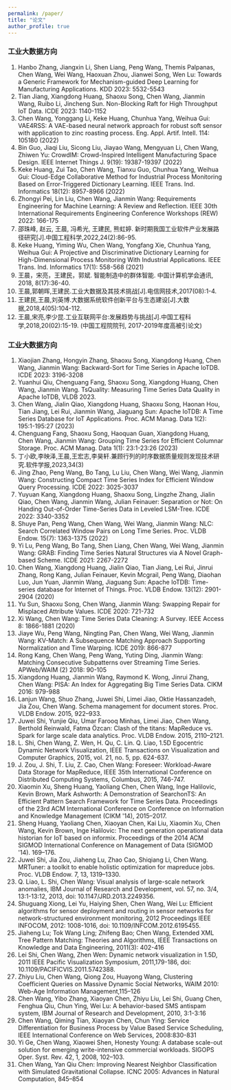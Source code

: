 ```yaml
---
permalink: /paper/
title: "论文"
author_profile: true
---
```


### 工业大数据方向
1.	Hanbo Zhang, Jiangxin Li, Shen Liang, Peng Wang, Themis Palpanas, Chen Wang, Wei Wang, Haoxuan Zhou, Jianwei Song, Wen Lu: Towards a Generic Framework for Mechanism-guided Deep Learning for Manufacturing Applications. KDD 2023: 5532-5543
2.	Tian Jiang, Xiangdong Huang, Shaoxu Song, Chen Wang, Jianmin Wang, Ruibo Li, Jincheng Sun. Non-Blocking Raft for High Throughput IoT Data. ICDE 2023: 1140-1152
3.	Chen Wang, Yonggang Li, Keke Huang, Chunhua Yang, Weihua Gui: VAE4RSS: A VAE-based neural network approach for robust soft sensor with application to zinc roasting process. Eng. Appl. Artif. Intell. 114: 105180 (2022)
4.	Bin Guo, Jiaqi Liu, Sicong Liu, Jiayao Wang, Mengyuan Li, Chen Wang, Zhiwen Yu: CrowdIM: Crowd-Inspired Intelligent Manufacturing Space Design. IEEE Internet Things J. 9(19): 19387-19397 (2022)
5.	Keke Huang, Zui Tao, Chen Wang, Tianxu Guo, Chunhua Yang, Weihua Gui: Cloud-Edge Collaborative Method for Industrial Process Monitoring Based on Error-Triggered Dictionary Learning. IEEE Trans. Ind. Informatics 18(12): 8957-8966 (2022)
6.	Zhongyi Pei, Lin Liu, Chen Wang, Jianmin Wang: Requirements Engineering for Machine Learning: A Review and Reflection. IEEE 30th International Requirements Engineering Conference Workshops (REW) 2022: 166-175
7.	邵珠峰, 赵云, 王晨, 冯希光, 王建民, 熊虹婷. 新时期我国工业软件产业发展路径研究[J].中国工程科学,2022,24(2):86-95.
8.	Keke Huang, Yiming Wu, Chen Wang, Yongfang Xie, Chunhua Yang, Weihua Gui: A Projective and Discriminative Dictionary Learning for High-Dimensional Process Monitoring With Industrial Applications. IEEE Trans. Ind. Informatics 17(1): 558-568 (2021)
9.	王晨，宋亮，王建民，郭斌. 智能制造中的群体智能. 中国计算机学会通讯, 2018, 8(17):36-40.
10.	王晨,郭朝晖,王建民.工业大数据及其技术挑战[J].电信网技术,2017(08):1-4.
11.	王建民,王晨,刘英博.大数据系统软件创新平台与生态建设[J].大数据,2018,4(05):104-112.
12.	王晨,宋亮,李少昆.工业互联网平台:发展趋势与挑战[J].中国工程科学,2018,20(02):15-19. (中国工程院院刊, 2017-2019年度高被引论文)


### 工业大数据方向
1.	Xiaojian Zhang, Hongyin Zhang, Shaoxu Song, Xiangdong Huang, Chen Wang, Jianmin Wang: Backward-Sort for Time Series in Apache IoTDB. ICDE 2023: 3196-3208
2.	Yuanhui Qiu, Chenguang Fang, Shaoxu Song, Xiangdong Huang, Chen Wang, Jianmin Wang. TsQuality: Measuring Time Series Data Quality in Apache IoTDB, VLDB 2023.
3.	Chen Wang, Jialin Qiao, Xiangdong Huang, Shaoxu Song, Haonan Hou, Tian Jiang, Lei Rui, Jianmin Wang, Jiaguang Sun: Apache IoTDB: A Time Series Database for IoT Applications. Proc. ACM Manag. Data 1(2): 195:1-195:27 (2023) 
4.	Chenguang Fang, Shaoxu Song, Haoquan Guan, Xiangdong Huang, Chen Wang, Jianmin Wang: Grouping Time Series for Efficient Columnar Storage. Proc. ACM Manag. Data 1(1): 23:1-23:26 (2023) 
5.	丁小欧,李映泽,王晨,王宏志,李昊轩.兼顾行列的时序数据质量规则发现技术研究.软件学报,2023,34(3) 
6.	Jing Zhao, Peng Wang, Bo Tang, Lu Liu, Chen Wang, Wei Wang, Jianmin Wang: Constructing Compact Time Series Index for Efficient Window Query Processing. ICDE 2022: 3025-3037 
7.	Yuyuan Kang, Xiangdong Huang, Shaoxu Song, Lingzhe Zhang, Jialin Qiao, Chen Wang, Jianmin Wang, Julian Feinauer: Separation or Not: On Handing Out-of-Order Time-Series Data in Leveled LSM-Tree. ICDE 2022: 3340-3352  
8.	Shuye Pan, Peng Wang, Chen Wang, Wei Wang, Jianmin Wang: NLC: Search Correlated Window Pairs on Long Time Series. Proc. VLDB Endow. 15(7): 1363-1375 (2022) 
9.	Yi Lu, Peng Wang, Bo Tang, Shen Liang, Chen Wang, Wei Wang, Jianmin Wang: GRAB: Finding Time Series Natural Structures via A Novel Graph-based Scheme. ICDE 2021: 2267-2272
10.	Chen Wang, Xiangdong Huang, Jialin Qiao, Tian Jiang, Lei Rui, Jinrui Zhang, Rong Kang, Julian Feinauer, Kevin Mcgrail, Peng Wang, Diaohan Luo, Jun Yuan, Jianmin Wang, Jiaguang Sun: Apache IoTDB: Time-series database for Internet of Things. Proc. VLDB Endow. 13(12): 2901-2904 (2020) 
11.	Yu Sun, Shaoxu Song, Chen Wang, Jianmin Wang: Swapping Repair for Misplaced Attribute Values. ICDE 2020: 721-732 
12.	Xi Wang, Chen Wang: Time Series Data Cleaning: A Survey. IEEE Access 8: 1866-1881 (2020)
13.	Jiaye Wu, Peng Wang, Ningting Pan, Chen Wang, Wei Wang, Jianmin Wang: KV-Match: A Subsequence Matching Approach Supporting Normalization and Time Warping. ICDE 2019: 866-877 
14.	Rong Kang, Chen Wang, Peng Wang, Yuting Ding, Jianmin Wang: Matching Consecutive Subpatterns over Streaming Time Series. APWeb/WAIM (2) 2018: 90-105
15.	Xiangdong Huang, Jianmin Wang, Raymond K. Wong, Jinrui Zhang, Chen Wang: PISA: An Index for Aggregating Big Time Series Data. CIKM 2016: 979-988
16.	Lanjun Wang, Shuo Zhang, Juwei Shi, Limei Jiao, Oktie Hassanzadeh, Jia Zou, Chen Wang. Schema management for document stores. Proc. VLDB Endow. 2015, 922–933.
17.	Juwei Shi, Yunjie Qiu, Umar Farooq Minhas, Limei Jiao, Chen Wang, Berthold Reinwald,  Fatma Özcan: Clash of the titans: MapReduce vs. Spark for large scale data analytics. Proc. VLDB Endow. 2015, 2110–2121.
18.	L. Shi, Chen Wang, Z. Wen, H. Qu, C. Lin. Q. Liao, 1.5D Egocentric Dynamic Network Visualization, IEEE Transactions on Visualization and Computer Graphics, 2015, vol. 21, no. 5, pp. 624-637.
19.	J. Zou, J. Shi, T. Liu, Z. Cao, Chen Wang: Foreseer: Workload-Aware Data Storage for MapReduce, IEEE 35th International Conference on Distributed Computing Systems, Columbus, 2015, 746-747.
20.	Xiaomin Xu, Sheng Huang, Yaoliang Chen, Chen Wang, Inge Halilovic, Kevin Brown, Mark Ashworth: A Demonstration of SearchonTS: An Efficient Pattern Search Framework for Time Series Data. Proceedings of the 23rd ACM International Conference on Conference on Information and Knowledge Management (CIKM '14), 2015–2017.
21.	Sheng Huang, Yaoliang Chen, Xiaoyan Chen, Kai Liu, Xiaomin Xu, Chen Wang, Kevin Brown, Inge Halilovic: The next generation operational data historian for IoT based on informix. Proceedings of the 2014 ACM SIGMOD International Conference on Management of Data (SIGMOD '14). 169–176. 
22.	Juwei Shi, Jia Zou, Jiaheng Lu, Zhao Cao, Shiqiang Li, Chen Wang. MRTuner: a toolkit to enable holistic optimization for mapreduce jobs. Proc. VLDB Endow. 7, 13, 1319–1330.
23.	Q. Liao, L. Shi, Chen Wang: Visual analysis of large-scale network anomalies, IBM Journal of Research and Development, vol. 57, no. 3/4, 13:1-13:12, 2013, doi: 10.1147/JRD.2013.2249356.
24.	Shuguang Xiong, Lei Yu, Haiying Shen, Chen Wang, Wei Lu: Efficient algorithms for sensor deployment and routing in sensor networks for network-structured environment monitoring, 2012 Proceedings IEEE INFOCOM, 2012: 1008-1016, doi: 10.1109/INFCOM.2012.6195455.
25.	Jiaheng Lu; Tok Wang Ling; Zhifeng Bao; Chen Wang, Extended XML Tree Pattern Matching: Theories and Algorithms, IEEE Transactions on Knowledge and Data Engineering, 2011(3): 402-416
26.	Lei Shi, Chen Wang, Zhen Wen: Dynamic network visualization in 1.5D, 2011 IEEE Pacific Visualization Symposium, 2011,179-186, doi: 10.1109/PACIFICVIS.2011.5742388.
27.	Zhiyu Liu, Chen Wang, Qiong Zou, Huayong Wang, Clustering Coefficient Queries on Massive Dynamic Social Networks, WAIM 2010: Web-Age Information Management,115–126
28.	Chen Wang, Yibo Zhang, Xiaoyan Chen, Zhiyu Liu, Lei Shi, Guang Chen, Fenghua Qiu, Chun Ying, Wei Lu: A behavior-based SMS antispam system, IBM Journal of Research and Development, 2010, 3:1-3:16
29.	Chen Wang, Qiming Tian, Xiaoyan Chen, Chun Ying: Service Differentiation for Business Process by Value Based Service Scheduling, IEEE International Conference on Web Services, 2008:830-831
30.	Yi Ge, Chen Wang, Xiaowei Shen, Honesty Young: A database scale-out solution for emerging write-intensive commercial workloads. SIGOPS Oper. Syst. Rev. 42, 1, 2008, 102–103.
31.	Chen Wang, Yan Qiu Chen: Improving Nearest Neighbor Classification with Simulated Gravitational Collapse. ICNC 2005: Advances in Natural Computation, 845–854